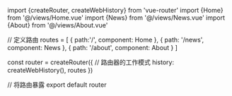 import {createRouter, createWebHistory} from 'vue-router'
import {Home} from '@/views/Home.vue'
import {News} from '@/views/News.vue'
import {About} from '@/views/About.vue'

// 定义路由
routes = [
  {
    path:'/',
    component: Home
  },
  {
    path: '/news',
    component: News
  },
  {
    path: '/about',
    component: About
  }
]

const router = createRouter({
  // 路由器的工作模式
  history: createWebHistory(),
  routes
})


// 将路由暴露
export default router
